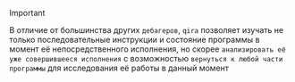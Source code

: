 
> [!important] 
> В отличие от большинства других `дебагеров`, `qira` позволяет изучать не только последовательные инструкции и состояние программы в момент её непосредственного исполнения, но скорее `анализировать её уже совершившееся исполнения` с возможностью `вернуться к любой части программы` для исследования её работы в данный момент
> 

